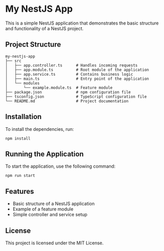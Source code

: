 # My NestJS App

This is a simple NestJS application that demonstrates the basic structure and functionality of a NestJS project.

## Project Structure

```
my-nestjs-app
├── src
│   ├── app.controller.ts      # Handles incoming requests
│   ├── app.module.ts          # Root module of the application
│   ├── app.service.ts         # Contains business logic
│   ├── main.ts                # Entry point of the application
│   └── modules
│       └── example.module.ts  # Feature module
├── package.json               # npm configuration file
├── tsconfig.json              # TypeScript configuration file
└── README.md                  # Project documentation
```

## Installation

To install the dependencies, run:

```
npm install
```

## Running the Application

To start the application, use the following command:

```
npm run start
```

## Features

- Basic structure of a NestJS application
- Example of a feature module
- Simple controller and service setup

## License

This project is licensed under the MIT License.